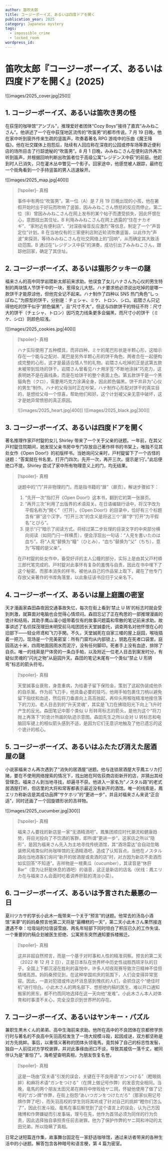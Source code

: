 ```yaml
---
author: 笛吹太郎
title: コージーボーイズ、あるいは四度ドアを開く
publication_year: 2025
category: Japanese mystery
tags:
  - impossible_crime
  - locked_room
wordpress_id:
---
```


# 笛吹太郎『コージーボーイズ、あるいは四度ドアを開く』(2025)

![[images/2025_cover.jpg|250]]

## 1. コージーボーイズ、あるいは笛吹き男の怪

在荻窪的咖啡馆“アンブル”，推理爱好者团体“Cozy Boys”接待了嘉宾“みみねこさん”。他讲述了一个在中荻窪地区流传的“吹笛男”的都市传说。7 月 19 日晚，他在家中听到窗外传来生疏的竖笛声，吹奏着著名 RPG 游戏中的乐曲《魔王降临》。他在社交媒体上抱怨后，陆续有人回应称在深夜的公园或停车场等靠近便利店的场所目击了行踪诡秘的“吹笛男”。8 月 1 日晚，みみねこさん在便利店外再次听到笛声，并根据回响判断出吹笛者位于高级公寓“レジデンス中荻”的前庭。他赶到时人已消失，只在灌木丛中瞥见一个影子。回家途中，他感觉被人跟踪，最终在一个街角看到一个手持竖笛的男人迅速躲开。

![[images/2025_map.jpg|400]]

> [!spoiler]- 真相
> 
> 事件中有两位“吹笛男”。第一位（A）是 7 月 19 日晚出现的小孩，他在暑假开始时出于好玩而吹响了竖笛，因みみねこさん愤怒的反应而停止。第二位（B）曾因みみねこさん在网上发布的某个帖子而遭受损失，因此怀恨在心，意图找出其住址。B 利用みみねこさん在网上透露的“住在ナカオギ”、“家附近有便利店”、“对深夜噪音反应激烈”等信息，制定了一个“声音定位”计划。B 在当地仅有的三家便利店附近轮流吹奏竖笛，以此作为“声波”来探测，等待みみねこさん在社交网络上的“回响”，从而确定其大致活动范围。B 通过在“レジデンス中荻”的演奏，成功引出了みみねこさん，跟踪他回家，确定了其住址。

## 2. コージーボーイズ、あるいは猫形クッキーの謎

福来さん的高中同学岩隈新太郎前来求助。他误食了女儿ハナさん为心仪的男生特制的两块情人节饼干中的一块，惹得女儿大怒。ハナ要求他必须说出吃掉的是哪一款饼干才能原谅他，但他完全记不起来。ハナ制作了四种以 SNS 热门角色“しっぽねこ”为原型的饼干，分别是：チェシャ、ミケ、トロン、シロ。岩隈さん只记得他吃的饼干似乎“颜色偏黑”，且“尺寸不大”，但这与四款饼干的特征不符：尺寸大的饼干（チェシャ、トロン）因巧克力线条更多会偏黑，而尺寸小的饼干（ミケ、シロ）则颜色较浅。

![[images/2025_cookies.jpg|400]]

> [!spoiler]- 真相
> 
> ハナ实际使用了五种模具，而非四种。ミケ的尾巴形状是半颗心形，这暗示存在一个能与之配对、尾巴是另外半颗心形的饼干角色，两者合在一起便构成完整的心形，这才是最适合情人节的礼物。岩隈さん吃掉的正是这第五款未被带到现场的饼干。岩隈さん曾看见ハナ用牙签“不断地涂抹”巧克力，这表明她不是在画线条，而是在给饼干的整个表面上色。第五款饼干是一个黑猫角色（クロ），需要用巧克力涂满全身，因此颜色偏黑。饼干并非为“心仪的男生”制作。ハナ的父母当时正在吵架，ハナ制作心形配对饼干的真实目的，是想给父母一个惊喜，帮助他们和好。这个计划被父亲无意中破坏，这才是她异常愤怒的真正原因。
> 
> ![[images/2025_heart.jpg|400]]
> ![[images/2025_black.jpg|300]]

## 3. コージーボーイズ、あるいは四度ドアを開く

著名推理作家戸村錠的女儿 Shirley 带来了一个关于父亲的谜题。一年前，在其父戸村錠住院期间，她发现父亲书房中专门存放自己著作样书的书架上，唯独不见其处女作《Open Door!》的初版样书。当她询问父亲时，戸村錠留下了一个古怪的谜题：“答案就在书名里。打开门四次。先开一次，再开三次。提示是‘闩’。”此后便绝口不提。Shirley 尝试了家中所有物理意义上的门，均无结果。

> [!spoiler]- 真相
> 
> 谜题中的“门”并非物理的门，而是指书籍的“扉”（扉页）。解谜步骤如下：
> 1. “先开一次”指打开《Open Door!》这本书，翻到它的第一张扉页。
> 2. “再开三次”利用了出版界的术语双关。在日语编辑行话中，将汉字改为平假名称为“開く”（打开）。《Open Door!》的目录中，恰好有三个标题含有“扉”这个汉字，“打开三次”的含义是将这三个“扉”字“打开”为平假名“とびら”。
> 3. 提示“闩”暗示了阅读方式。将经过第二步处理的目录文字的中央部分横向阅读（如同门闩一样横贯），便会浮现出一句话：“人見を書いたのは血ち”。将“人見”替换为“瞳”（ひとみ），“血ち”替换为“父”（ちち），意为“写瞳的是父亲”。 
> 
> 在戸村錠的处女作中，备受好评的主人公瞳的部分，实际上是由其父戸村順三郎代笔完成的。戸村錠对此事怀有复杂的羞愧与自责，因此在书中埋下了这个秘密。而那本消失的样书，被他从自己的作品架上取下，藏在了他专门存放父亲著作的书库角落里，以此象征该书应归于父亲名下。

## 4. コージーボーイズ、あるいは屋上庭園の密室

天才漫画家森田森夜因交通事故失忆，每次在街上看到‘禁止 U 转’的标志时就会受到刺激，就算面对电脑也会觉得心情烦闷。森田忘记了正在构思的一部推理漫画的诡计和结局，其助手鹰山凜小姐带着仅有的故事问题篇和零散的笔记前来求助。故事讲述了名侦探茂理田未明受前马戏团团长天堂誠委托，调查两名对他怀恨在心的旧部下——轻业师鸢和飞刀手関。不久，天堂誠死在自家三楼的屋上庭园，喉咙插着一把刀。现场是一个完美密室：所有门窗均从内部锁上，钥匙在死者口袋里。庭园高达十米，四周地面因雨水而泥泞，没有任何脚印。死者手上没有血迹，排除了自杀。唯一的线索是尸体旁的一条白手帕，以及附近一位老人目击到案发时分，有疑似灵魂的“闪光之物”从庭园升天。森田的笔记末尾有一个类似“禁止 U 形转弯”标志的箭头符号。

> [!spoiler]- 真相
> 
> 天堂誠事业衰败，身患重病，为给妻子留下保险金，策划了这起伪装成他杀的自杀案。作为前飞刀手，他具备必要的技巧。他用手帕包裹住刀柄以避免留下指纹和血迹，然后将刀垂直向上高高抛起，再仰头用喉咙精准地接住落下的刀刃。老人目击到的“升天灵魂”，其实是飞刀在拂晓阳光下向上飞升时产生的反光。森田笔记中那个类似 U 形转弯标志的箭头，是他为这个“将刀抛上再落下”的诡计所画的轨迹示意图。森田先生之所以会对 U 转标志和电脑回车键上的相似箭头感到不适，是因为它们无意识地触及了他已遗忘的这个诡计的核心。

## 5. コージーボーイズ、あるいはふたたび消えた居酒屋の謎

小说家福来さん再次遇到了“消失的居酒屋”谜题。他与连锁居酒屋大亨鳳エリカ打赌，要在不使用网络搜索的情况下，找出她在阿佐荻商店街新开的店，并猜出其经营理念。福来さん到当地寻找，却遍寻不获。他进入一家名为“ノスタル路”的老式居酒屋打听，但店里的大将和常客都表示最近没有新开的酒馆。唯一的线索是，鳳エリカ称新店是其成功品牌“サケホリ”的“更进一步”，并且对福来さん来说“正合适”，同时还画了一个回旋镖形状的吉祥物。

![[images/2025_cucumber.jpg|300]]

> [!spoiler]- 真相
> 
> 福来さん要找的新店是一家“无酒精酒吧”。鳳集团顺应时代潮流和健康趋势，将目光投向了不饮酒的客群，即所谓“更进一步”。这家店之所以“隐形”，是因为福来さん先入为主地寻找传统酒馆，其“酒场雷达”会自动忽略装修风格类似时尚咖啡馆的无酒精酒吧，造成了认知盲点。当他在ノスタル路向当地酒客们询问“新开的居酒屋或卖酒的店”时，对方因为新店不卖酒而如实回答“不知道”。吉祥物是一根黄瓜（cucumber），其读音是“休肝 Bar”（意为让肝脏休息的酒吧）的谐音，这正是新店的店名（伏线：鳳エリカ在与福来さん会面时吃着调养肝脏的清淡小菜）。

## 6. コージーボーイズ、あるいは予言された最悪の一日

夏川ツカサ的学长小此木一哉带来一个关于“预言”的谜题。他常去的汤岛小酒馆“来夢”的妈妈桑预言他第二天将是“最糟糕的一天”，第二天小此木さん果然接连遭遇不幸：垃圾站的垃圾袋雪崩、两名年轻部下同时坦白了积压已久的工作失误、一个重要的约稿企划被医生拒绝、公寓房东突然通知要拆楼搬迁。

> [!spoiler]- 真相
> 
> 这并非超自然预言，而是一个基于对时事和人性的精准洞察。预言的第二天（2022 年 12 月 2 日），正是日本队在世界杯中历史性战胜西班牙队的日子。全国上下都沉浸在胜利的喜悦中，许多人彻夜观赛导致次日精神不佳但情绪高昂。妈妈桑预见到，在这种举国欢庆的氛围下，人们会变得异常宽容。因此，一直对犯错或传达坏消息感到愧疚的人们，会抓住这个“绝佳时机”进行坦白。小此木さん的两名部下、想拒绝约稿的医生、难以开口通知搬家的房东，都不约而同地选择在这一天向他“发难”。小此木さん本人对体育和时事漠不关心，完全没意识到世界杯的存在。

## 7. コージーボーイズ、あるいはヤンキー・パズル

兼职生黒木くん的弟弟、高中生海前来求助。他所在高中的不良团体在京都修学旅行时与著名的不良高中矢羽高校发生了一场大规模斗殴，起因成谜，双方都坚称是对方先挑衅。事后，以重情义著称的团体头领竜馬，竟剪掉了自己的标志性发髻，独自一人前往对方学校谢罪，并对此事缘由闭口不谈，导致其威信一落千丈，被同伴认为是“害怕了”。海希望查明真相，为朋友恢复名誉。

> [!spoiler]- 真相
> 
> 这是一场由“双关语”引发的误会，关键在于不良用语“ガンつける”（瞪眼挑衅）和麻将术语“ガンをつける”（在牌上做记号作弊）的发音完全相同。当晚，竜馬的两个朋友太田兄弟在麻将中惨败给ヤニ岡，怀疑他使用了做了记号的“ガン牌”作弊，在街上抱怨“あいつガンをつけただろ”（那家伙用记号牌作弊了吧），而矢羽高校的学生则将其听成了针对自己的挑衅“瞪你们怎么了”，因此引发斗殴。竜馬在事后察觉到了这个语言上的误会，认为己方因赌博和作弊嫌疑而引发事端，理亏在先，他作为首领必须为同伴的行为负责，因此选择独自承担责任前去谢罪。他为了保护作弊的ヤニ岡和冲动的太田兄弟，所以隐瞒了真相。

日常之谜短篇连作集，故事舞台固定在一家舒适咖啡馆，通过来访者带来的各种生活中的小谜题。解答包含各种暗号和语言梗，第 4 篇为密室。
